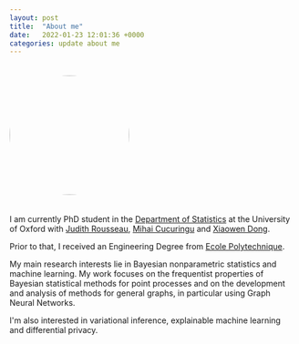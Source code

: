 ```yaml
---
layout: post
title:  "About me"
date:   2022-01-23 12:01:36 +0000
categories: update about me
---
```


<img src="images/IMG_20210630_085720.jpg" class="pull-left" style="margin:20px
          20px 20px 0; height:210px; width:210px; border-radius:100%"/>

I am currently PhD student in the [Department of Statistics](http://www.stats.ox.ac.uk/) at the University of Oxford with [Judith Rousseau](http://www.stats.ox.ac.uk/~rousseau/), [Mihai Cucuringu](http://www.stats.ox.ac.uk/~cucuringu) and [Xiaowen Dong](https://web.media.mit.edu/~xdong/).
        
Prior to that, I received an Engineering Degree from [Ecole Polytechnique](https://www.polytechnique.edu/). 
  
My main research interests lie in Bayesian nonparametric statistics and machine learning. My work focuses on the frequentist properties of Bayesian statistical methods for point processes and on the development and analysis of methods for general graphs, in particular using Graph Neural Networks.
  
I'm also interested in variational inference, explainable machine learning and differential privacy.

